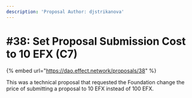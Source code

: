 ```yaml
---
description: 'Proposal Author: djstrikanova'
---
```


# #38: Set Proposal Submission Cost to 10 EFX (C7)

{% embed url="https://dao.effect.network/proposals/38" %}

This was a technical proposal that requested the Foundation change the price of submitting a proposal to 10 EFX instead of 100 EFX.
